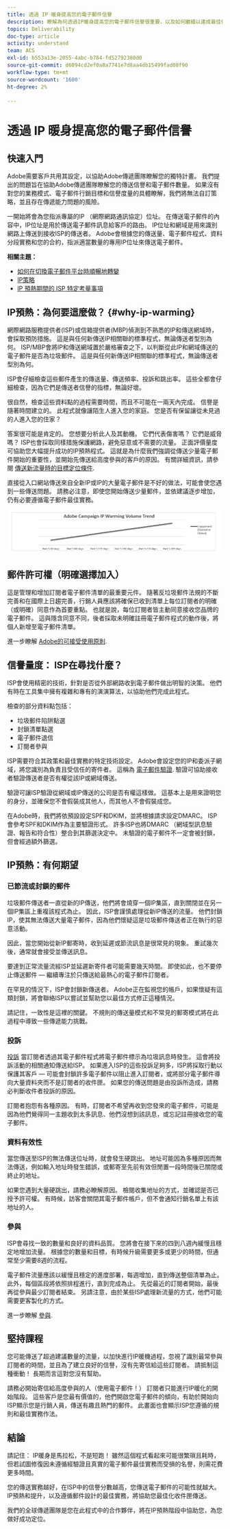 ```yaml
---
title: 透過 IP 暖身提高您的電子郵件信譽
description: 瞭解為何透過IP暖身提高您的電子郵件信譽很重要，以及如何繼續以達成最佳傳遞能力。
topics: Deliverability
doc-type: article
activity: understand
team: ACS
exl-id: b553a13e-2055-4abc-b784-fd52792380d0
source-git-commit: d6094cd2ef0a8a7741e7d8aa4db15499fad08f90
workflow-type: tm+mt
source-wordcount: '1600'
ht-degree: 2%

---
```


# 透過 IP 暖身提高您的電子郵件信譽

<!--Increase your email reputation with IP warming

## IP Warming overview

In the Adobe Deliverability Consulting and Deliverability Operations teams, we have a vested interest in helping new Campaign customers be as successful as possible as they embark on the route of an IP warming process. If you’ve never been a part of such a project, you may have a lot of questions about it. Let’s get down to the details!-->

## 快速入門

Adobe需要客戶共用其設定，以協助Adobe傳遞團隊瞭解您的獨特計畫。 我們提出的問題旨在協助Adobe傳遞團隊瞭解您的傳送信譽和電子郵件數量。 如果沒有對您的業務模式、電子郵件行銷目標和信譽度量的具體瞭解，我們將無法自訂策略，並且存在傳遞能力問題的風險。

一開始將會為您指派專屬的IP （網際網路通訊協定）位址。 在傳送電子郵件的內容中，IP位址是用於傳送電子郵件訊息給客戶的路由。 IP位址和網域是用來識別網路上傳送到接收ISP的傳送者。 Adobe會根據您的傳送量、電子郵件程式、資料分段實務和您的合約，指派適當數量的專用IP位址來傳送電子郵件。

**相關主題：**
* [如何在切換電子郵件平台時順暢地轉變](../../help/transition-process/switching-email-platforms.md)
* [IP策略](../../help/transition-process/infrastructure.md#ip-strategy)
* [IP 預熱期間的 ISP 特定考量事項](../../help/transition-process/isp-specific-considerations-during-ip-warming.md)

## IP預熱：為何要這麼做？ {#why-ip-warming}

網際網路服務提供者(ISP)或信箱提供者(MBP)偵測到不熟悉的IP和傳送網域時，會採取預防措施。 這是與任何新傳送IP相關聯的標準程式，無論傳送者型別為何。 ISP/MBP會將IP和傳送網域置於嚴格審查之下，以判斷從此IP和網域傳送的電子郵件是否為垃圾郵件。  這是與任何新傳送IP相關聯的標準程式，無論傳送者型別為何。

ISP會仔細檢查這些郵件產生的傳送量、傳送頻率、投訴和跳出率。 這些全都會仔細檢查，因為它們是傳送者信譽的指標，無論好壞。

很自然，檢查這些資料點的過程需要時間，而且不可能在一兩天內完成。 信譽是隨著時間建立的。 此程式就像讓陌生人進入您的家庭。 您是否有保留讓從未見過的人進入您的住家？

答案很可能是肯定的。 您想要分析此人及其動機。 它們代表傷害嗎？ 它們是威脅嗎？ ISP也會採取同樣措施保護網路，避免惡意或不需要的流量。 正面評價量度可協助您大幅提升成功的IP預熱程式。 這就是為什麼我們強調從傳送少量電子郵件開始的重要性，並開始先傳送給高度參與的客戶的原因。 有關詳細資訊，請參閱 [傳送新流量時的目標定位條件](/help/transition-process/targeting-criteria.md).

直接從入口網站傳送來自全新IP或IP的大量電子郵件是不好的做法，可能會使您遇到一些傳送問題。 請務必注意，即使您開始傳送少量郵件，並依建議逐步增加，仍有必要遵循電子郵件最佳實務。

![](../../help/assets/ip-warming-volume-trend.png)

## 郵件許可權（明確選擇加入）

這是管理和增加訂閱者電子郵件清單的最重要元件。 隨著反垃圾郵件法規的不斷完善和在國際上日趨完善，行銷人員應該將確保已收到清單上每位訂閱者的明確（或明確）同意作為首要重點。 也就是說，每位訂閱者皆主動同意接收您品牌的電子郵件。 這與隱含同意不同，後者採取未明確註冊電子郵件程式的動作後，將個人新增至電子郵件清單。

進一步瞭解 [Adobe的可接受使用原則](https://www.adobe.com/legal/terms/aup.html).

## 信譽量度： ISP在尋找什麼？

ISP會使用精密的技術，針對是否從外部網路收到電子郵件做出明智的決策。 他們有時在工具集中擁有複雜和專有的演演算法，以協助他們完成此程式。

檢查的部分資料點包括：

* 垃圾郵件陷阱點選
* 封鎖清單點選
* 電子郵件退信
* 訂閱者參與

ISP需要符合其政策和最佳實務的特定技術設定。 Adobe會設定您的IP和委派子網域，將您識別為負責且受信任的寄件者。 這稱為 [電子郵件驗證](/help/transition-process/infrastructure.md#authentication). 驗證可協助接收者驗證傳送者是否有權從該IP或網域傳送。

驗證可讓ISP驗證從網域或IP傳送的公司是否有權這樣做。 這基本上是用來證明您的身分，並確保您不會假裝成其他人，而其他人不會假裝成您。

在Adobe時，我們將依預設設定SPF和DKIM，並將根據請求設定DMARC。 ISP會參考SPF和DKIM作為主要驗證形式。 許多ISP也將DMARC （網域型訊息驗證、報告和符合性）整合到其篩選決定中。 未驗證的電子郵件不一定會被封鎖，但會經過額外篩選。

## IP預熱：有何期望

### 已節流或封鎖的郵件

垃圾郵件傳送者一直從新的IP傳送，他們將會燒穿一個IP集區，直到關閉並在另一個IP集區上重複該程式為止。 因此，ISP會謹慎處理從新IP傳送的流量。 他們封鎖IP，使其無法傳送大量電子郵件，因為他們懷疑這是垃圾郵件傳送者正在執行的惡意活動。

因此，當您開始從新IP郵寄時，收到延遲或節流訊息是很常見的現象。 重試幾次後，通常就會接受並傳送訊息。

要達到正常流量流經ISP並延遲新寄件者可能需要幾天時間。 即使如此，也不要停止傳送郵件 — 繼續專注於只傳送給最熱心的電子郵件訂閱者。

在罕見的情況下，ISP會封鎖新傳送者。 Adobe正在監視您的帳戶，如果懷疑有這類封鎖，將會聯絡ISP以嘗試並幫助您以最佳方式修正這種情況。

請記住，一致性是這裡的關鍵。 不規則的傳送量模式和不常見的郵寄模式將在此過程中導致一些傳遞能力挑戰。

### 投訴

[投訴](/help/metrics/complaints.md) 當訂閱者透過其電子郵件程式將電子郵件標示為垃圾訊息時發生。 這會將投訴活動的相關通知傳送給ISP。 如果進入ISP的這些投訴足夠多，ISP將採取行動以保護其客戶 — 可能會封鎖許多電子郵件以阻止進入訂閱者，或將部分電子郵件導向大量資料夾而不是訂閱者的收件匣。 如果您的傳送問題是由投訴所造成，請務必判斷收件者投訴的原因。

訂閱者抱怨有各種原因。 有時，訂閱者不希望再收到您發來的電子郵件，可能是因為他們覺得同一主題收到太多訊息、他們沒想到該訊息，或忘記註冊接收您的電子郵件。

### 資料有效性

當您傳送至ISP的無法傳送位址時，就會發生硬跳出。 地址可能因為多種原因而無法傳送，例如輸入地址時發生錯誤，或郵寄至先前有效但閒置一段時間後已關閉或終止的地址。

如果您遇到大量硬跳出，請務必瞭解原因。 檢閱收集地址的方式，並確認是否已授予許可權。 有時候，訪客會關閉其電子郵件帳戶，但不會通知行銷名單上有該地址的人。

### 參與

ISP會尋找一致的數量和良好的資料品質。 您將會在接下來的四到八週內緩慢且穩定地增加流量。 根據您的數量和目標，有時候升級需要更多或更少的時間，但通常至少需要8週的流程。

電子郵件流量應該以緩慢且穩定的進度部署，每週增加，直到傳送整個清單為止。 此外，每個區段將依照排程進行，直到完成為止。 先從最近的訂閱者開始，最後再從參與最少訂閱者結束。 另請注意，由於某些ISP處理新流量的方式，他們可能需要更客製化的方式。

進一步瞭解 [參與](/help/engagement.md).

## 堅持課程

您可能傳送了超過建議數量的流量，以加快進行IP暖機過程，忽視了識別最常參與訂閱者的時間，並且為了建立良好的信譽，沒有先寄信給這些訂閱者。 請抵制這種衝動！ 長期而言這對您沒有幫助。

請務必開始寄信給高度參與的人（使用電子郵件！） 訂閱者只能進行IP暖化的開始階段。 這些客戶是您最有價值的，他們開啟您電子郵件的傾向，有助於開始向ISP顯示您是行銷人員，傳送有趣且熱門的郵件。 此畫面也會顯示ISP您遵循的規則和最佳實務作法。

## 結論

請記住： IP暖身是馬拉松，不是短跑！  雖然這個程式看起來可能很繁瑣且耗時，但若試圖修復因未遵循經驗證且真實的電子郵件最佳實務而受損的名譽，則需花費更多時間。

您的傳送實務越好，在ISP中的信譽分數越高，您傳送電子郵件的可能性就越大。 IP預熱和提升，以及遵循郵件設計的最佳實務，將協助您最佳化收件匣傳送。

我們的全球傳遞團隊是您在此程式中的合作夥伴，將在IP預熱階段中協助您，為您做好成功定位。
